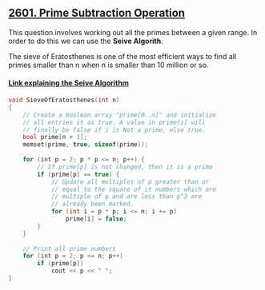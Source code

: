 ## [2601. Prime Subtraction Operation](https://leetcode.com/problems/prime-subtraction-operation/description/)

This question involves working out all the primes between a given range. In order to do this we can use the __Seive Algorith__.

The sieve of Eratosthenes is one of the most efficient ways to find all primes smaller than n when n is smaller than 10 million or so.

#### [Link explaining the Seive Algorithm](https://www.youtube.com/watch?v=V08g_lkKj6Q)

```cpp
void SieveOfEratosthenes(int n)
{
    // Create a boolean array "prime[0..n]" and initialize
    // all entries it as true. A value in prime[i] will
    // finally be false if i is Not a prime, else true.
    bool prime[n + 1];
    memset(prime, true, sizeof(prime));
  
    for (int p = 2; p * p <= n; p++) {
        // If prime[p] is not changed, then it is a prime
        if (prime[p] == true) {
            // Update all multiples of p greater than or
            // equal to the square of it numbers which are
            // multiple of p and are less than p^2 are
            // already been marked.
            for (int i = p * p; i <= n; i += p)
                prime[i] = false;
        }
    }
  
    // Print all prime numbers
    for (int p = 2; p <= n; p++)
        if (prime[p])
            cout << p << " ";
}
```